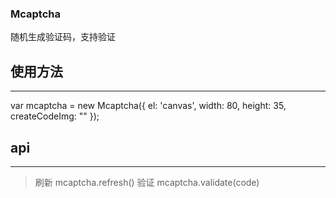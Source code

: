 ### Mcaptcha
随机生成验证码，支持验证


## 使用方法
-----------------------------------
var mcaptcha = new Mcaptcha({
            el: 'canvas',
            width: 80,
            height: 35,
            createCodeImg: ""
        });
        
## api
-----------------------------------
> 刷新 mcaptcha.refresh()
> 验证 mcaptcha.validate(code)
        
